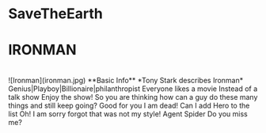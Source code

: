 # SaveTheEarth
<h1>IRONMAN</h1>
<br>
![Ironman](ironman.jpg)
**Basic Info**
*Tony Stark describes Ironman*
Genius|Playboy|Billionaire|philanthropist
Everyone likes a movie Instead of a talk show 
Enjoy the show!
<ahref="https://www.youtube.com/watch?v=dEk-M-dcwXo">
So you are thinking how can a guy do these many things and still keep going?
Good for you I am dead!
Can I add Hero to the list Oh! I am sorry forgot that was not my style!
Agent Spider Do you miss me?
